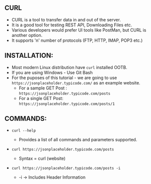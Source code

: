 
## CURL
* CURL is a tool to transfer data in and out of the server.
* It is a good tool for testing REST API, Downloading Files etc. 
* Various developers would prefer UI tools like PostMan, but CURL is another option.
* It supports 'n' number of protocols (FTP, HTTP, IMAP, POP3 etc.)

## INSTALLATION:
* Most modern Linux distribution have `curl` installed OOTB.
* If you are using Windows - Use Git Bash
* For the puposes of this tutorial - we are going to use `https://jsonplaceholder.typicode.com/` as an example website. 
  * For a sample GET Post : `https://jsonplaceholder.typicode.com/posts`
  * For a single GET Post: `https://jsonplaceholder.typicode.com/posts/1`

## COMMANDS:

* `curl --help` 
  * Provides a list of all commands and parameters supported. 
  
* `curl https://jsonplaceholder.typicode.com/posts` 
  * Syntax = curl (website)

* `curl https://jsonplaceholder.typicode.com/posts -i`
  * -i -> Includes Header Information 